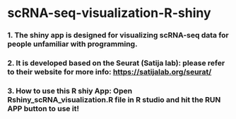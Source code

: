 # scRNA-seq-visualization-R-shiny
### 1. The  shiny app is designed for visualizing scRNA-seq data for people unfamiliar with programming.
### 2. It is developed based on the Seurat (Satija lab): please refer to their website for more info: https://satijalab.org/seurat/
### 3. How to use this R shiy App: Open Rshiny_scRNA_visualization.R file in R studio and hit the RUN APP button to use it!

